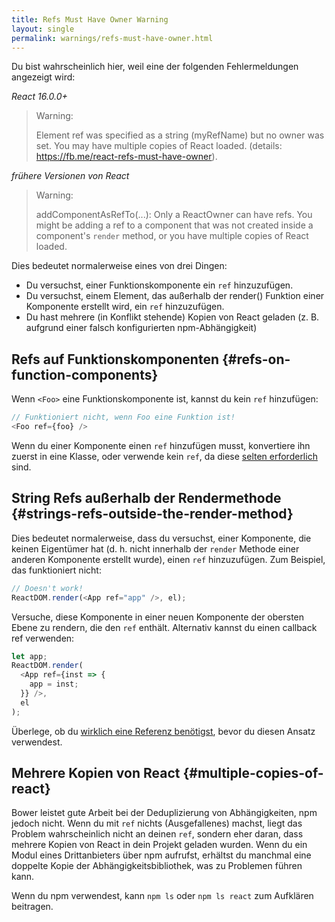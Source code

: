 ```yaml
---
title: Refs Must Have Owner Warning
layout: single
permalink: warnings/refs-must-have-owner.html
---
```


Du bist wahrscheinlich hier, weil eine der folgenden Fehlermeldungen angezeigt wird:

*React 16.0.0+*
> Warning:
>
> Element ref was specified as a string (myRefName) but no owner was set. You may have multiple copies of React loaded. (details: https://fb.me/react-refs-must-have-owner).

*frühere Versionen von React*
> Warning:
>
> addComponentAsRefTo(...): Only a ReactOwner can have refs. You might be adding a ref to a component that was not created inside a component's `render` method, or you have multiple copies of React loaded.

Dies bedeutet normalerweise eines von drei Dingen:

- Du versuchst, einer Funktionskomponente ein `ref` hinzuzufügen.
- Du versuchst, einem Element, das außerhalb der render() Funktion einer Komponente erstellt wird, ein `ref` hinzuzufügen.
- Du hast mehrere (in Konflikt stehende) Kopien von React geladen (z. B. aufgrund einer falsch konfigurierten npm-Abhängigkeit)

## Refs auf Funktionskomponenten {#refs-on-function-components}

Wenn `<Foo>` eine Funktionskomponente ist, kannst du kein `ref` hinzufügen:

```js
// Funktioniert nicht, wenn Foo eine Funktion ist!
<Foo ref={foo} />
```

Wenn du einer Komponente einen `ref` hinzufügen musst, konvertiere ihn zuerst in eine Klasse, oder verwende kein `ref`, da diese [selten erforderlich](/docs/refs-and-the-dom.html#when-to-use-refs) sind.

## String Refs außerhalb der Rendermethode {#strings-refs-outside-the-render-method}

Dies bedeutet normalerweise, dass du versuchst, einer Komponente, die keinen Eigentümer hat (d. h. nicht innerhalb der `render` Methode einer anderen Komponente erstellt wurde), einen `ref` hinzuzufügen. Zum Beispiel, das funktioniert nicht:

```js
// Doesn't work!
ReactDOM.render(<App ref="app" />, el);
```

Versuche, diese Komponente in einer neuen Komponente der obersten Ebene zu rendern, die den `ref` enthält. Alternativ kannst du einen callback ref verwenden:

```js
let app;
ReactDOM.render(
  <App ref={inst => {
    app = inst;
  }} />,
  el
);
```

Überlege, ob du [wirklich eine Referenz benötigst](/docs/refs-and-the-dom.html#when-to-use-refs), bevor du diesen Ansatz verwendest.

## Mehrere Kopien von React {#multiple-copies-of-react}

Bower leistet gute Arbeit bei der Deduplizierung von Abhängigkeiten, npm jedoch nicht. Wenn du mit `ref` nichts (Ausgefallenes) machst, liegt das Problem wahrscheinlich nicht an deinen `ref`, sondern eher daran, dass mehrere Kopien von React in dein Projekt geladen wurden. Wenn du ein Modul eines Drittanbieters über npm aufrufst, erhältst du manchmal eine doppelte Kopie der Abhängigkeitsbibliothek, was zu Problemen führen kann.

Wenn du npm verwendest, kann `npm ls` oder `npm ls react` zum Aufklären beitragen.
